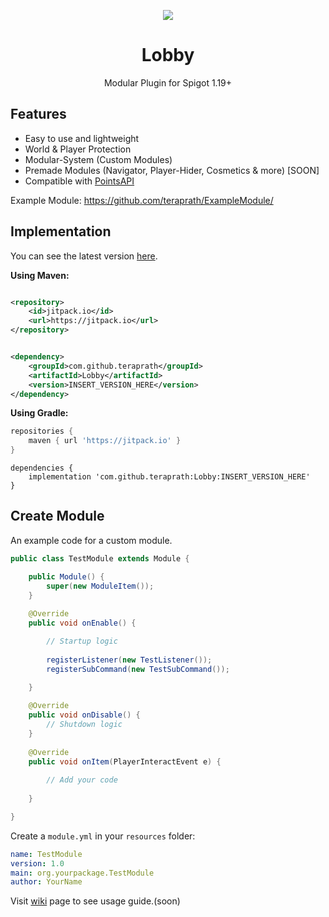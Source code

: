 <!--suppress HtmlDeprecatedAttribute -->
<div align="center">

[![](https://jitpack.io/v/teraprath/Lobby.svg)](https://jitpack.io/#teraprath/Lobby)
<div>
    <h1>Lobby</h1>
    <p>Modular Plugin for Spigot 1.19+<p>
</div>
</div>

## Features

- Easy to use and lightweight
- World & Player Protection
- Modular-System (Custom Modules)
- Premade Modules (Navigator, Player-Hider, Cosmetics & more) [SOON]
- Compatible with [PointsAPI](https://github.com/teraprath/PointsAPI)

Example Module: https://github.com/teraprath/ExampleModule/

## Implementation

You can see the latest version [here](https://github.com/teraprath/Lobby/releases/latest).

**Using Maven:**

````xml

<repository>
    <id>jitpack.io</id>
    <url>https://jitpack.io</url>
</repository>
````

````xml

<dependency>
    <groupId>com.github.teraprath</groupId>
    <artifactId>Lobby</artifactId>
    <version>INSERT_VERSION_HERE</version>
</dependency>
````

**Using Gradle:**
````groovy
repositories {
    maven { url 'https://jitpack.io' }
}
````
````
dependencies {
    implementation 'com.github.teraprath:Lobby:INSERT_VERSION_HERE'
}
````

## Create Module
An example code for a custom module.


```java
public class TestModule extends Module {

    public Module() {
        super(new ModuleItem());
    }
    
    @Override
    public void onEnable() {

        // Startup logic
        
        registerListener(new TestListener());
        registerSubCommand(new TestSubCommand());
        
    }

    @Override
    public void onDisable() {
        // Shutdown logic
    }
    
    @Override
    public void onItem(PlayerInteractEvent e) {
    
        // Add your code
       
    }

}

```
Create a `module.yml` in your `resources` folder:
```yaml
name: TestModule
version: 1.0
main: org.yourpackage.TestModule
author: YourName
```

Visit [wiki](https://github.com/teraprath/Lobby/wiki/) page to see usage guide.(soon)
